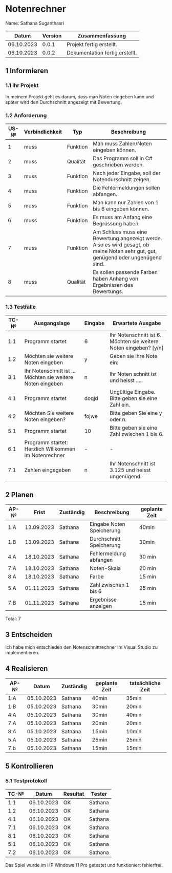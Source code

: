 # Notenrechner

Name: Sathana Suganthasri

| Datum | Version | Zusammenfassung                                              |
| ----- | ------- | ------------------------------------------------------------ |
| 06.10.2023 | 0.0.1     | Projekt fertig erstellt.|
| 06.10.2023 | 0.0.2     | Dokumentation fertig erstellt.|


## 1 Informieren

### 1.1 Ihr Projekt

In meinem Projekt geht es darum, dass man Noten eingeben kann und später wird den Durchschnitt angezeigt mit Bewertung. 

### 1.2 Anforderung

| US-№ | Verbindlichkeit | Typ  | Beschreibung                       |
| ---- | --------------- | ---- | ---------------------------------- |
| 1 | muss | Funktion | Man muss Zahlen/Noten eingeben können. |
| 2 | muss | Qualität | Das Programm soll in C# geschrieben werden.|
| 3 | muss | Funktion | Nach jeder Eingabe, soll der Notendurschnitt zeigen. |
| 4 | muss | Funktion | Die Fehlermeldungen sollen abfangen.|
| 5 | muss | Funktion | Man kann nur Zahlen von 1 bis 6 eingeben können.|
| 6 | muss | Funktion | Es muss am Anfang eine Begrüssung haben.|
| 7 | muss | Funktion | Am Schluss muss eine Bewertung angezeigt werde. Also es wird gesagt, ob meine Noten sehr gut, gut, genügend oder ungenügend sind.|
| 8 | muss| Qualität| Es sollen passende Farben haben Anhang von Ergebnissen des Bewertungs.|



### 1.3 Testfälle

| TC-№ | Ausgangslage | Eingabe | Erwartete Ausgabe |
| ---- | ------------ | ------- | ----------------- |
| 1.1 | Programm startet | 6 | Ihr Notenschnitt ist 6. Möchten sie weitere Noten eingeben? [y/n]|
| 1.2 | Möchten sie weitere Noten eingeben | y | Geben sie ihre Note ein: |
| 3.1 | Ihr Notenschnitt ist ... Möchten sie weitere Noten eingeben | n | Ihr Noten schnitt ist und heisst .....  |
| 4.1 | Programm startet | doqjd | Ungültige Eingabe. Bitte geben sie eine Zahl ein.|
| 4.2 | Möchten Sie weitere Noten eingeben? | fojwe | Bitte geben Sie eine y oder n.|
| 5.1 | Programm startet | 10 | Bitte geben sie eine Zahl zwischen 1 bis 6. |
| 6.1 | Programm startet: Herzlich Willkommen im Notenrechner | - | - |
| 7.1 | Zahlen eingegeben | n | Ihr Notenschnitt ist 3.125 und heisst ungenügend. |



## 2 Planen

| AP-№ | Frist | Zuständig | Beschreibung | geplante Zeit |
| ---- | ----- | --------- | ------------ | ------------- |
| 1.A | 13.09.2023 | Sathana | Eingabe Noten Speicherung | 40min |
| 1.B | 13.09.2023 | Sathana | Durchschnitt Speicherung  | 30min |
| 4.A | 18.10.2023 | Sathana | Fehlermeldung abfangen | 30 min|         
| 7.A | 18.10.2023 | Sathana | Noten-Skala | 20 min |
| 8.A | 18.10.2023 | Sathana | Farbe | 15 min|
| 5.A | 01.11.2023 | Sathana | Zahl zwischen 1 bis 6 | 25 min |
| 7.B | 01.11.2023 | Sathana | Ergebnisse anzeigen| 15 min |


Total: 7


## 3 Entscheiden

Ich habe mich entschieden den Notenschnittrechner im Visual Studio zu implementieren.


## 4 Realisieren

| AP-№ | Datum | Zuständig | geplante Zeit | tatsächliche Zeit |
| ---- | ----- | --------- | ------------- | ----------------- |
| 1.A  | 05.10.2023 | Sathana | 40min | 35min |
| 1.B  | 05.10.2023 | Sathana | 30min | 20min |
| 4.A  | 05.10.2023 | Sathana | 30min | 40min |
| 7.A  | 05.10.2023 | Sathana | 20min | 20min|
| 8.A  | 05.10.2023 | Sathana | 15min | 10min |
| 5.A  | 05.10.2023 | Sathana | 25min | 25min |
| 7.b  | 05.10.2023 | Sathana | 15min | 15min |


## 5 Kontrollieren

### 5.1 Testprotokoll

| TC-№ | Datum | Resultat | Tester |
| ---- | ----- | -------- | ------ |
| 1.1  | 06.10.2023 | OK | Sathana |
| 1.2  | 06.10.2023 | OK | Sathana |
| 4.1  | 06.10.2023 | OK | Sathana |
| 7.1  | 06.10.2023 | OK | Sathana |
| 8.1  | 06.10.2023 | OK | Sathana |
| 5.1  | 06.10.2023 | OK | Sathana |
| 7.2  | 06.10.2023 | OK | Sathana |

Das Spiel wurde im HP Windows 11 Pro getestet und funktioniert fehlerfrei.


